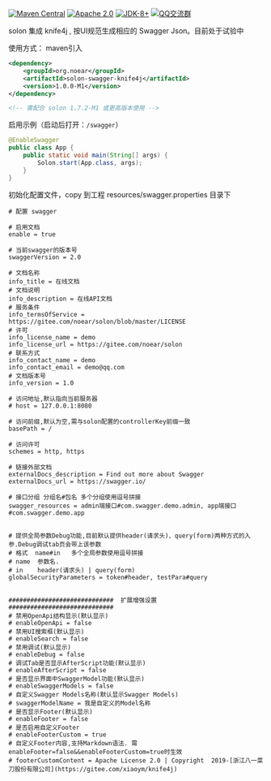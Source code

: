 [![Maven Central](https://img.shields.io/maven-central/v/org.noear/solon-swagger-knife4j.svg)](https://search.maven.org/search?q=g:org.noear%20AND%20solon-swagger-knife4j)
[![Apache 2.0](https://img.shields.io/:license-Apache2-blue.svg)](https://license.coscl.org.cn/Apache2/)
[![JDK-8+](https://img.shields.io/badge/JDK-8+-green.svg)](https://www.oracle.com/java/technologies/javase/javase-jdk8-downloads.html)
[![QQ交流群](https://img.shields.io/badge/QQ交流群-22200020-orange)](https://jq.qq.com/?_wv=1027&k=kjB5JNiC)



solon 集成 knife4j , 按UI规范生成相应的 Swagger Json。目前处于试验中


使用方式：
maven引入
```xml
<dependency>
    <groupId>org.noear</groupId>
    <artifactId>solon-swagger-knife4j</artifactId>
    <version>1.0.0-M1</version>
</dependency>

<!-- 需配合 solon 1.7.2-M1 或更高版本使用 -->
```

启用示例（启动后打开：`/swagger`）

```java
@EnableSwagger
public class App {
    public static void main(String[] args) {
        Solon.start(App.class, args);
    }
}
```

初始化配置文件，copy 到工程 resources/swagger.properties 目录下

```properties
# 配置 swagger

# 启用文档
enable = true

# 当前swagger的版本号
swaggerVersion = 2.0

# 文档名称
info_title = 在线文档
# 文档说明
info_description = 在线API文档
# 服务条件
info_termsOfService = https://gitee.com/noear/solon/blob/master/LICENSE
# 许可
info_license_name = demo
info_license_url = https://gitee.com/noear/solon
# 联系方式
info_contact_name = demo
info_contact_email = demo@qq.com
# 文档版本号
info_version = 1.0

# 访问地址,默认指向当前服务器
# host = 127.0.0.1:8080

# 访问前缀,默认为空,需与solon配置的controllerKey前缀一致
basePath = /

# 访问许可
schemes = http, https

# 链接外部文档
externalDocs_description = Find out more about Swagger
externalDocs_url = https://swagger.io/

# 接口分组 分组名#包名 多个分组使用逗号拼接
swagger_resources = admin端接口#com.swagger.demo.admin, app端接口#com.swagger.demo.app


# 提供全局参数Debug功能,目前默认提供header(请求头)、query(form)两种方式的入参.Debug调试tab页会带上该参数
# 格式  name#in   多个全局参数使用逗号拼接
# name  参数名.
# in    header(请求头) | query(form)
globalSecurityParameters = token#header, testPara#query


#############################  扩展增强设置  #############################
# 禁用OpenApi结构显示(默认显示)
# enableOpenApi = false
# 禁用UI搜索框(默认显示)
# enableSearch = false
# 禁用调试(默认显示)
# enableDebug = false
# 调试Tab是否显示AfterScript功能(默认显示)
# enableAfterScript = false
# 是否显示界面中SwaggerModel功能(默认显示)
# enableSwaggerModels = false
# 自定义Swagger Models名称(默认显示Swagger Models)
# swaggerModelName = 我是自定义的Model名称
# 是否显示Footer(默认显示)
# enableFooter = false
# 是否启用自定义Footer
# enableFooterCustom = true
# 自定义Footer内容,支持Markdown语法. 需enableFooter=false&&enableFooterCustom=true时生效
# footerCustomContent = Apache License 2.0 | Copyright  2019-[浙江八一菜刀股份有限公司](https://gitee.com/xiaoym/knife4j)

```
